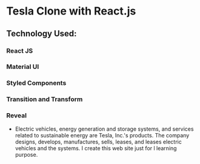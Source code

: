 # Tesla Clone with React.js

## Technology Used:
### React JS
### Material UI
### Styled Components
### Transition and Transform
### Reveal

- Electric vehicles, energy generation and storage systems, and services related to sustainable energy are Tesla, Inc.'s products. The company designs, develops, manufactures, sells, leases, and leases electric vehicles and the systems. I create this web site just for l learning purpose.
